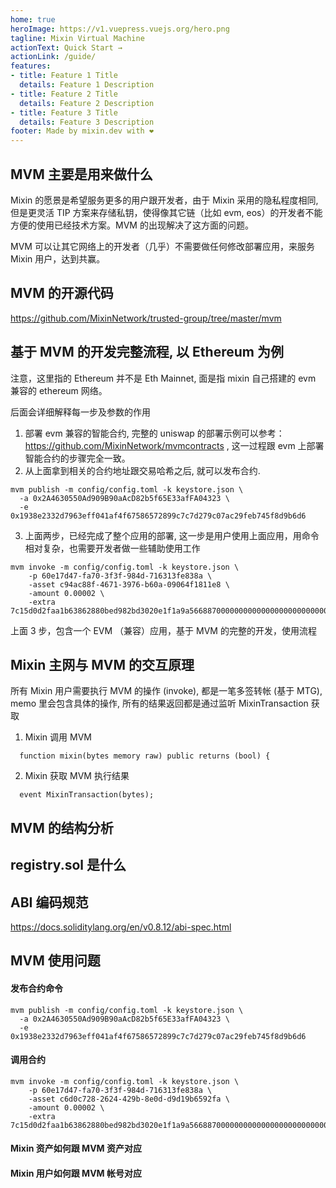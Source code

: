 ```yaml
---
home: true
heroImage: https://v1.vuepress.vuejs.org/hero.png
tagline: Mixin Virtual Machine
actionText: Quick Start →
actionLink: /guide/
features:
- title: Feature 1 Title
  details: Feature 1 Description
- title: Feature 2 Title
  details: Feature 2 Description
- title: Feature 3 Title
  details: Feature 3 Description
footer: Made by mixin.dev with ❤️
---
```


## MVM 主要是用来做什么

Mixin 的愿景是希望服务更多的用户跟开发者，由于 Mixin 采用的隐私程度相同, 但是更灵活 TIP 方案来存储私钥，使得像其它链（比如 evm, eos）的开发者不能方便的使用已经技术方案。MVM 的出现解决了这方面的问题。

MVM 可以让其它网络上的开发者（几乎）不需要做任何修改部署应用，来服务 Mixin 用户，达到共赢。

## MVM 的开源代码

https://github.com/MixinNetwork/trusted-group/tree/master/mvm

## 基于 MVM 的开发完整流程, 以 Ethereum 为例

注意，这里指的 Ethereum 并不是 Eth Mainnet, 面是指 mixin 自己搭建的 evm 兼容的 ethereum 网络。

后面会详细解释每一步及参数的作用

1. 部署 evm 兼容的智能合约, 完整的 uniswap 的部署示例可以参考： https://github.com/MixinNetwork/mvmcontracts , 这一过程跟 evm 上部署智能合约的步骤完全一致。
2. 从上面拿到相关的合约地址跟交易哈希之后, 就可以发布合约.
  ```
  mvm publish -m config/config.toml -k keystore.json \
    -a 0x2A4630550Ad909B90aAcD82b5f65E33afFA04323 \
    -e 0x1938e2332d7963eff041af4f67586572899c7c7d279c07ac29feb745f8d9b6d6
  ```
3. 上面两步，已经完成了整个应用的部署, 这一步是用户使用上面应用，用命令相对复杂，也需要开发者做一些辅助使用工作
  ```
  mvm invoke -m config/config.toml -k keystore.json \
      -p 60e17d47-fa70-3f3f-984d-716313fe838a \
      -asset c94ac88f-4671-3976-b60a-09064f1811e8 \
      -amount 0.00002 \
      -extra 7c15d0d2faa1b63862880bed982bd3020e1f1a9a56688700000000000000000000000000bd6efc2e2cb99aef928433209c0a3be09a34f11400000000000000000000000000000000000000000000000000000000000007d0
  ```

上面 3 步，包含一个 EVM （兼容）应用，基于 MVM 的完整的开发，使用流程

## Mixin 主网与 MVM 的交互原理

所有 Mixin 用户需要执行 MVM 的操作 (invoke), 都是一笔多签转帐 (基于 MTG), memo 里会包含具体的操作, 所有的结果返回都是通过监听 MixinTransaction 获取

1. Mixin 调用 MVM 

```
  function mixin(bytes memory raw) public returns (bool) {
```

2. Mixin 获取 MVM 执行结果

```
  event MixinTransaction(bytes);
```

## MVM 的结构分析

## registry.sol 是什么

## ABI 编码规范

https://docs.soliditylang.org/en/v0.8.12/abi-spec.html

## MVM 使用问题

#### 发布合约命令

  ```
  mvm publish -m config/config.toml -k keystore.json \
    -a 0x2A4630550Ad909B90aAcD82b5f65E33afFA04323 \
    -e 0x1938e2332d7963eff041af4f67586572899c7c7d279c07ac29feb745f8d9b6d6
  ```

#### 调用合约

  ```
  mvm invoke -m config/config.toml -k keystore.json \
      -p 60e17d47-fa70-3f3f-984d-716313fe838a \
      -asset c6d0c728-2624-429b-8e0d-d9d19b6592fa \
      -amount 0.00002 \
      -extra 7c15d0d2faa1b63862880bed982bd3020e1f1a9a5668870000000000000000000000000099cfc3d0c229d03c5a712b158a29ff186b294ab300000000000000000000000000000000000000000000000000000000000007d0
  ```

#### Mixin 资产如何跟 MVM 资产对应

#### Mixin 用户如何跟 MVM 帐号对应
